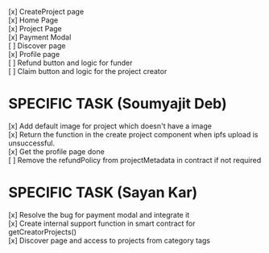  [x] CreateProject page  
 [x] Home Page  
 [x] Project Page  
 [x] Payment Modal  
 [ ] Discover page  
 [x] Profile page  
 [ ] Refund button and logic for funder  
 [ ] Claim button and logic for the project creator  


 # SPECIFIC TASK (Soumyajit Deb)

 [x] Add default image for project which doesn't have a image  
 [x] Return the function in the create project component when ipfs upload is unsuccessful.   
 [x] Get the profile page done   
 [ ] Remove the refundPolicy from projectMetadata in contract if not required   

 # SPECIFIC TASK (Sayan Kar)

 [x] Resolve the bug for payment modal and integrate it  
 [x] Create internal support function in smart contract for getCreatorProjects()  
 [x] Discover page and access to projects from category tags